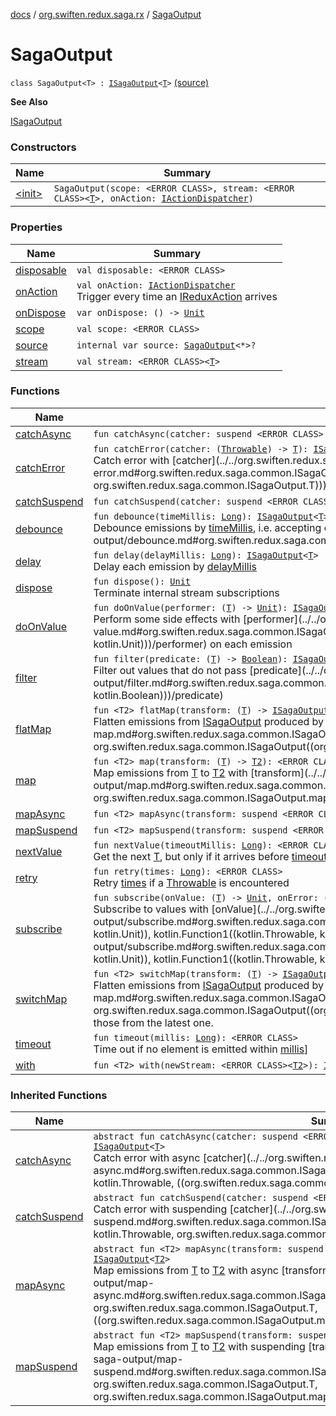 [docs](../../index.md) / [org.swiften.redux.saga.rx](../index.md) / [SagaOutput](./index.md)

# SagaOutput

`class SagaOutput<T> : `[`ISagaOutput`](../../org.swiften.redux.saga.common/-i-saga-output/index.md)`<`[`T`](index.md#T)`>` [(source)](https://github.com/protoman92/KotlinRedux/tree/master/common/common-rx-saga/src/main/kotlin/org/swiften/redux/saga/rx/RxSaga.kt#L22)

**See Also**

[ISagaOutput](../../org.swiften.redux.saga.common/-i-saga-output/index.md)

### Constructors

| Name | Summary |
|---|---|
| [&lt;init&gt;](-init-.md) | `SagaOutput(scope: <ERROR CLASS>, stream: <ERROR CLASS><`[`T`](index.md#T)`>, onAction: `[`IActionDispatcher`](../../org.swiften.redux.core/-i-action-dispatcher.md)`)` |

### Properties

| Name | Summary |
|---|---|
| [disposable](disposable.md) | `val disposable: <ERROR CLASS>` |
| [onAction](on-action.md) | `val onAction: `[`IActionDispatcher`](../../org.swiften.redux.core/-i-action-dispatcher.md)<br>Trigger every time an [IReduxAction](../../org.swiften.redux.core/-i-redux-action.md) arrives |
| [onDispose](on-dispose.md) | `var onDispose: () -> `[`Unit`](https://kotlinlang.org/api/latest/jvm/stdlib/kotlin/-unit/index.html) |
| [scope](scope.md) | `val scope: <ERROR CLASS>` |
| [source](source.md) | `internal var source: `[`SagaOutput`](./index.md)`<*>?` |
| [stream](stream.md) | `val stream: <ERROR CLASS><`[`T`](index.md#T)`>` |

### Functions

| Name | Summary |
|---|---|
| [catchAsync](catch-async.md) | `fun catchAsync(catcher: suspend <ERROR CLASS>.(`[`Throwable`](https://kotlinlang.org/api/latest/jvm/stdlib/kotlin/-throwable/index.html)`) -> <ERROR CLASS><`[`T`](index.md#T)`>): `[`ISagaOutput`](../../org.swiften.redux.saga.common/-i-saga-output/index.md)`<`[`T`](index.md#T)`>` |
| [catchError](catch-error.md) | `fun catchError(catcher: (`[`Throwable`](https://kotlinlang.org/api/latest/jvm/stdlib/kotlin/-throwable/index.html)`) -> `[`T`](index.md#T)`): `[`ISagaOutput`](../../org.swiften.redux.saga.common/-i-saga-output/index.md)`<`[`T`](index.md#T)`>`<br>Catch error with [catcher](../../org.swiften.redux.saga.common/-i-saga-output/catch-error.md#org.swiften.redux.saga.common.ISagaOutput$catchError(kotlin.Function1((kotlin.Throwable, org.swiften.redux.saga.common.ISagaOutput.T)))/catcher) |
| [catchSuspend](catch-suspend.md) | `fun catchSuspend(catcher: suspend <ERROR CLASS>.(`[`Throwable`](https://kotlinlang.org/api/latest/jvm/stdlib/kotlin/-throwable/index.html)`) -> `[`T`](index.md#T)`): `[`ISagaOutput`](../../org.swiften.redux.saga.common/-i-saga-output/index.md)`<`[`T`](index.md#T)`>` |
| [debounce](debounce.md) | `fun debounce(timeMillis: `[`Long`](https://kotlinlang.org/api/latest/jvm/stdlib/kotlin/-long/index.html)`): `[`ISagaOutput`](../../org.swiften.redux.saga.common/-i-saga-output/index.md)`<`[`T`](index.md#T)`>`<br>Debounce emissions by [timeMillis](../../org.swiften.redux.saga.common/-i-saga-output/debounce.md#org.swiften.redux.saga.common.ISagaOutput$debounce(kotlin.Long)/timeMillis), i.e. accepting only values that are [timeMillis](../../org.swiften.redux.saga.common/-i-saga-output/debounce.md#org.swiften.redux.saga.common.ISagaOutput$debounce(kotlin.Long)/timeMillis) away from their immediate predecessors. |
| [delay](delay.md) | `fun delay(delayMillis: `[`Long`](https://kotlinlang.org/api/latest/jvm/stdlib/kotlin/-long/index.html)`): `[`ISagaOutput`](../../org.swiften.redux.saga.common/-i-saga-output/index.md)`<`[`T`](index.md#T)`>`<br>Delay each emission by [delayMillis](../../org.swiften.redux.saga.common/-i-saga-output/delay.md#org.swiften.redux.saga.common.ISagaOutput$delay(kotlin.Long)/delayMillis) |
| [dispose](dispose.md) | `fun dispose(): `[`Unit`](https://kotlinlang.org/api/latest/jvm/stdlib/kotlin/-unit/index.html)<br>Terminate internal stream subscriptions |
| [doOnValue](do-on-value.md) | `fun doOnValue(performer: (`[`T`](index.md#T)`) -> `[`Unit`](https://kotlinlang.org/api/latest/jvm/stdlib/kotlin/-unit/index.html)`): `[`ISagaOutput`](../../org.swiften.redux.saga.common/-i-saga-output/index.md)`<`[`T`](index.md#T)`>`<br>Perform some side effects with [performer](../../org.swiften.redux.saga.common/-i-saga-output/do-on-value.md#org.swiften.redux.saga.common.ISagaOutput$doOnValue(kotlin.Function1((org.swiften.redux.saga.common.ISagaOutput.T, kotlin.Unit)))/performer) on each emission |
| [filter](filter.md) | `fun filter(predicate: (`[`T`](index.md#T)`) -> `[`Boolean`](https://kotlinlang.org/api/latest/jvm/stdlib/kotlin/-boolean/index.html)`): `[`ISagaOutput`](../../org.swiften.redux.saga.common/-i-saga-output/index.md)`<`[`T`](index.md#T)`>`<br>Filter out values that do not pass [predicate](../../org.swiften.redux.saga.common/-i-saga-output/filter.md#org.swiften.redux.saga.common.ISagaOutput$filter(kotlin.Function1((org.swiften.redux.saga.common.ISagaOutput.T, kotlin.Boolean)))/predicate) |
| [flatMap](flat-map.md) | `fun <T2> flatMap(transform: (`[`T`](index.md#T)`) -> `[`ISagaOutput`](../../org.swiften.redux.saga.common/-i-saga-output/index.md)`<`[`T2`](flat-map.md#T2)`>): `[`ISagaOutput`](../../org.swiften.redux.saga.common/-i-saga-output/index.md)`<`[`T2`](flat-map.md#T2)`>`<br>Flatten emissions from [ISagaOutput](../../org.swiften.redux.saga.common/-i-saga-output/index.md) produced by [transform](../../org.swiften.redux.saga.common/-i-saga-output/flat-map.md#org.swiften.redux.saga.common.ISagaOutput$flatMap(kotlin.Function1((org.swiften.redux.saga.common.ISagaOutput.T, org.swiften.redux.saga.common.ISagaOutput((org.swiften.redux.saga.common.ISagaOutput.flatMap.T2)))))/transform) |
| [map](map.md) | `fun <T2> map(transform: (`[`T`](index.md#T)`) -> `[`T2`](map.md#T2)`): <ERROR CLASS>`<br>Map emissions from [T](../../org.swiften.redux.saga.common/-i-saga-output/index.md#T) to [T2](../../org.swiften.redux.saga.common/-i-saga-output/map.md#T2) with [transform](../../org.swiften.redux.saga.common/-i-saga-output/map.md#org.swiften.redux.saga.common.ISagaOutput$map(kotlin.Function1((org.swiften.redux.saga.common.ISagaOutput.T, org.swiften.redux.saga.common.ISagaOutput.map.T2)))/transform) |
| [mapAsync](map-async.md) | `fun <T2> mapAsync(transform: suspend <ERROR CLASS>.(`[`T`](index.md#T)`) -> <ERROR CLASS><`[`T2`](map-async.md#T2)`>): `[`ISagaOutput`](../../org.swiften.redux.saga.common/-i-saga-output/index.md)`<`[`T2`](map-async.md#T2)`>` |
| [mapSuspend](map-suspend.md) | `fun <T2> mapSuspend(transform: suspend <ERROR CLASS>.(`[`T`](index.md#T)`) -> `[`T2`](map-suspend.md#T2)`): `[`ISagaOutput`](../../org.swiften.redux.saga.common/-i-saga-output/index.md)`<`[`T2`](map-suspend.md#T2)`>` |
| [nextValue](next-value.md) | `fun nextValue(timeoutMillis: `[`Long`](https://kotlinlang.org/api/latest/jvm/stdlib/kotlin/-long/index.html)`): <ERROR CLASS>`<br>Get the next [T](../../org.swiften.redux.saga.common/-i-saga-output/index.md#T), but only if it arrives before [timeoutMillis](../../org.swiften.redux.saga.common/-i-saga-output/next-value.md#org.swiften.redux.saga.common.ISagaOutput$nextValue(kotlin.Long)/timeoutMillis) |
| [retry](retry.md) | `fun retry(times: `[`Long`](https://kotlinlang.org/api/latest/jvm/stdlib/kotlin/-long/index.html)`): <ERROR CLASS>`<br>Retry [times](../../org.swiften.redux.saga.common/-i-saga-output/retry.md#org.swiften.redux.saga.common.ISagaOutput$retry(kotlin.Long)/times) if a [Throwable](https://kotlinlang.org/api/latest/jvm/stdlib/kotlin/-throwable/index.html) is encountered |
| [subscribe](subscribe.md) | `fun subscribe(onValue: (`[`T`](index.md#T)`) -> `[`Unit`](https://kotlinlang.org/api/latest/jvm/stdlib/kotlin/-unit/index.html)`, onError: (`[`Throwable`](https://kotlinlang.org/api/latest/jvm/stdlib/kotlin/-throwable/index.html)`) -> `[`Unit`](https://kotlinlang.org/api/latest/jvm/stdlib/kotlin/-unit/index.html)`): `[`Unit`](https://kotlinlang.org/api/latest/jvm/stdlib/kotlin/-unit/index.html)<br>Subscribe to values with [onValue](../../org.swiften.redux.saga.common/-i-saga-output/subscribe.md#org.swiften.redux.saga.common.ISagaOutput$subscribe(kotlin.Function1((org.swiften.redux.saga.common.ISagaOutput.T, kotlin.Unit)), kotlin.Function1((kotlin.Throwable, kotlin.Unit)))/onValue), and error with [onError](../../org.swiften.redux.saga.common/-i-saga-output/subscribe.md#org.swiften.redux.saga.common.ISagaOutput$subscribe(kotlin.Function1((org.swiften.redux.saga.common.ISagaOutput.T, kotlin.Unit)), kotlin.Function1((kotlin.Throwable, kotlin.Unit)))/onError) |
| [switchMap](switch-map.md) | `fun <T2> switchMap(transform: (`[`T`](index.md#T)`) -> `[`ISagaOutput`](../../org.swiften.redux.saga.common/-i-saga-output/index.md)`<`[`T2`](switch-map.md#T2)`>): `[`ISagaOutput`](../../org.swiften.redux.saga.common/-i-saga-output/index.md)`<`[`T2`](switch-map.md#T2)`>`<br>Flatten emissions from [ISagaOutput](../../org.swiften.redux.saga.common/-i-saga-output/index.md) produced by [transform](../../org.swiften.redux.saga.common/-i-saga-output/switch-map.md#org.swiften.redux.saga.common.ISagaOutput$switchMap(kotlin.Function1((org.swiften.redux.saga.common.ISagaOutput.T, org.swiften.redux.saga.common.ISagaOutput((org.swiften.redux.saga.common.ISagaOutput.switchMap.T2)))))/transform), but accept only those from the latest one. |
| [timeout](timeout.md) | `fun timeout(millis: `[`Long`](https://kotlinlang.org/api/latest/jvm/stdlib/kotlin/-long/index.html)`): <ERROR CLASS>`<br>Time out if no element is emitted within [millis](../../org.swiften.redux.saga.common/-i-saga-output/timeout.md#org.swiften.redux.saga.common.ISagaOutput$timeout(kotlin.Long)/millis)] |
| [with](with.md) | `fun <T2> with(newStream: <ERROR CLASS><`[`T2`](with.md#T2)`>): `[`ISagaOutput`](../../org.swiften.redux.saga.common/-i-saga-output/index.md)`<`[`T2`](with.md#T2)`>` |

### Inherited Functions

| Name | Summary |
|---|---|
| [catchAsync](../../org.swiften.redux.saga.common/-i-saga-output/catch-async.md) | `abstract fun catchAsync(catcher: suspend <ERROR CLASS>.(`[`Throwable`](https://kotlinlang.org/api/latest/jvm/stdlib/kotlin/-throwable/index.html)`) -> <ERROR CLASS><`[`T`](../../org.swiften.redux.saga.common/-i-saga-output/index.md#T)`>): `[`ISagaOutput`](../../org.swiften.redux.saga.common/-i-saga-output/index.md)`<`[`T`](../../org.swiften.redux.saga.common/-i-saga-output/index.md#T)`>`<br>Catch error with async [catcher](../../org.swiften.redux.saga.common/-i-saga-output/catch-async.md#org.swiften.redux.saga.common.ISagaOutput$catchAsync(kotlin.SuspendFunction2((, kotlin.Throwable, ((org.swiften.redux.saga.common.ISagaOutput.T)))))/catcher) |
| [catchSuspend](../../org.swiften.redux.saga.common/-i-saga-output/catch-suspend.md) | `abstract fun catchSuspend(catcher: suspend <ERROR CLASS>.(`[`Throwable`](https://kotlinlang.org/api/latest/jvm/stdlib/kotlin/-throwable/index.html)`) -> `[`T`](../../org.swiften.redux.saga.common/-i-saga-output/index.md#T)`): `[`ISagaOutput`](../../org.swiften.redux.saga.common/-i-saga-output/index.md)`<`[`T`](../../org.swiften.redux.saga.common/-i-saga-output/index.md#T)`>`<br>Catch error with suspending [catcher](../../org.swiften.redux.saga.common/-i-saga-output/catch-suspend.md#org.swiften.redux.saga.common.ISagaOutput$catchSuspend(kotlin.SuspendFunction2((, kotlin.Throwable, org.swiften.redux.saga.common.ISagaOutput.T)))/catcher) |
| [mapAsync](../../org.swiften.redux.saga.common/-i-saga-output/map-async.md) | `abstract fun <T2> mapAsync(transform: suspend <ERROR CLASS>.(`[`T`](../../org.swiften.redux.saga.common/-i-saga-output/index.md#T)`) -> <ERROR CLASS><`[`T2`](../../org.swiften.redux.saga.common/-i-saga-output/map-async.md#T2)`>): `[`ISagaOutput`](../../org.swiften.redux.saga.common/-i-saga-output/index.md)`<`[`T2`](../../org.swiften.redux.saga.common/-i-saga-output/map-async.md#T2)`>`<br>Map emissions from [T](../../org.swiften.redux.saga.common/-i-saga-output/index.md#T) to [T2](../../org.swiften.redux.saga.common/-i-saga-output/map-async.md#T2) with async [transform](../../org.swiften.redux.saga.common/-i-saga-output/map-async.md#org.swiften.redux.saga.common.ISagaOutput$mapAsync(kotlin.SuspendFunction2((, org.swiften.redux.saga.common.ISagaOutput.T, ((org.swiften.redux.saga.common.ISagaOutput.mapAsync.T2)))))/transform) |
| [mapSuspend](../../org.swiften.redux.saga.common/-i-saga-output/map-suspend.md) | `abstract fun <T2> mapSuspend(transform: suspend <ERROR CLASS>.(`[`T`](../../org.swiften.redux.saga.common/-i-saga-output/index.md#T)`) -> `[`T2`](../../org.swiften.redux.saga.common/-i-saga-output/map-suspend.md#T2)`): `[`ISagaOutput`](../../org.swiften.redux.saga.common/-i-saga-output/index.md)`<`[`T2`](../../org.swiften.redux.saga.common/-i-saga-output/map-suspend.md#T2)`>`<br>Map emissions from [T](../../org.swiften.redux.saga.common/-i-saga-output/index.md#T) to [T2](../../org.swiften.redux.saga.common/-i-saga-output/map-suspend.md#T2) with suspending [transform](../../org.swiften.redux.saga.common/-i-saga-output/map-suspend.md#org.swiften.redux.saga.common.ISagaOutput$mapSuspend(kotlin.SuspendFunction2((, org.swiften.redux.saga.common.ISagaOutput.T, org.swiften.redux.saga.common.ISagaOutput.mapSuspend.T2)))/transform) |
